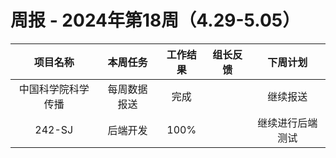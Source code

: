 
# 周报 - 2024年第18周（4.29-5.05）


|   项目名称    |  本周任务  | 工作结果 | 组长反馈 |   下周计划   |
| :-------: | :----: | :--: | :--: | :------: |
| 中国科学院科学传播 | 每周数据报送 |  完成  |      |   继续报送   |
|  242-SJ   |  后端开发  | 100% |      | 继续进行后端测试 |


